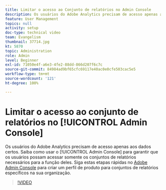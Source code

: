 ```yaml
---
title: Limitar o acesso ao Conjunto de relatórios no Admin Console
description: Os usuários do Adobe Analytics precisam de acesso apenas aos dados certos. Saiba como usar o Admin Console para garantir que os usuários possam acessar somente os conjuntos de relatórios necessários para a função deles. Siga estas etapas rápidas no Adobe Admin Console para criar um perfil de produto para conjuntos de relatórios específicos na sua organização.
feature: User Management
topics: null
activity: setup
doc-type: technical video
team: Evangelism
thumbnail: 37714.jpg
kt: 5870
topic: Administration
role: Admin
level: Beginner
exl-id: 71050e4f-a6e3-4fe2-88dd-866d207f6c7c
source-git-commit: 84984ad9bf65cfc69117e40ac0e0cfe503cac5e5
workflow-type: tm+mt
source-wordcount: '121'
ht-degree: 100%

---
```


# Limitar o acesso ao conjunto de relatórios no [!UICONTROL Admin Console]

Os usuários do Adobe Analytics precisam de acesso apenas aos dados certos. Saiba como usar o [!UICONTROL Admin Console] para garantir que os usuários possam acessar somente os conjuntos de relatórios necessários para a função deles. Siga estas etapas rápidas no [Adobe Admin Console](https://adminconsole.adobe.com/br) para criar um perfil de produto para conjuntos de relatórios específicos na sua organização.

>[!VIDEO](https://video.tv.adobe.com/v/37714/?quality=12&learn=on)
